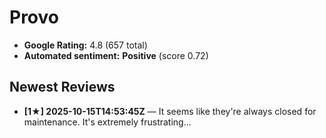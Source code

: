 # Provo

- **Google Rating:** 4.8  (657 total)
- **Automated sentiment:** **Positive** (score 0.72)

## Newest Reviews
- **[1★] 2025-10-15T14:53:45Z** — It seems like they're always closed for maintenance. It's extremely frustrating...